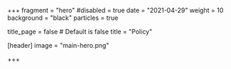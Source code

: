 +++
fragment = "hero"
#disabled = true
date = "2021-04-29"
weight = 10
background = "black"
particles = true

title_page = false # Default is false
title = "Policy"

[header]
  image = "main-hero.png"

+++
